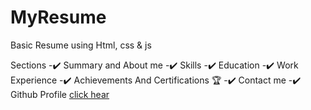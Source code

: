 # MyResume
Basic Resume using  Html, css &amp; js

Sections
-✔️ Summary and About me
-✔️ Skills
-✔️ Education
-✔️ Work Experience
-✔️ Achievements And Certifications 🏆
-✔️ Contact me
-✔️ Github Profile
[click hear](https://nikhilambhore01.github.io/MyResume/)
